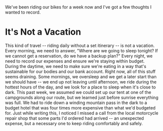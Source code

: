 We've been riding our bikes for a week now and I've got a few thoughts I wanted to record.

# It's Not a Vacation
This kind of travel -- riding daily without a set itinerary -- is not a vacation. Every morning, we need to answer, "Where are we going to sleep tonight? If we cannot get a reservation, do we have a backup plan?" Every night, we need to record our expenses and ensure we're staying within budget. During the daytime, we need to make sure we're eating in a way that's sustainable for our bodies and our bank account. Right now, all of this stuff seems draining. Some mornings, we oversleep and we get a later start than we should have -- we end up not leaving until afternoon, we ride during the hottest hours of the day, and we look for a place to sleep when it's close to dark. This past week, we assumed we could set up our tent at one of the campgrounds along our route, but we learned just before sunrise everything was full. We had to ride down a winding mountain pass in the dark to a budget hotel that was four times more expensive than what we'd budgeted for. Just while writing this, I noticed I missed a call from the local motorcycle repair shop that some parts I'd ordered had arrived -- an unexpected expense, but a necessary one to keep riding comfortably and safely.